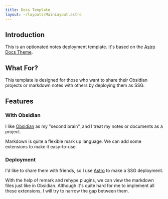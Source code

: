```yaml
---
title: Docs Template
layout: ~/layouts/MainLayout.astro
---
```


## Introduction

This is an optionated notes deployment template. It's based on the [Astro Docs Theme](https://astro.build/themes/details/docs/).

## What For?

This template is designed for those who want to share their Obsidian projects or markdown notes with others by deploying them as SSG.

## Features

### With Obsidian

I like [Obsidian](https://obsidian.md) as my "second brain", and I treat my notes or documents as a project.

Markdown is quite a flexible mark up language. We can add some extensions to make it easy-to-use.

### Deployment

I'd like to share them with friends, so I use [Astro](https://astro.build) to make a SSG deployment.

With the help of remark and rehype plugins, we can view the markdown files just like in Obsidian. Although it's quite hard for me to implement all these extensions, I will try to narrow the gap between them.
